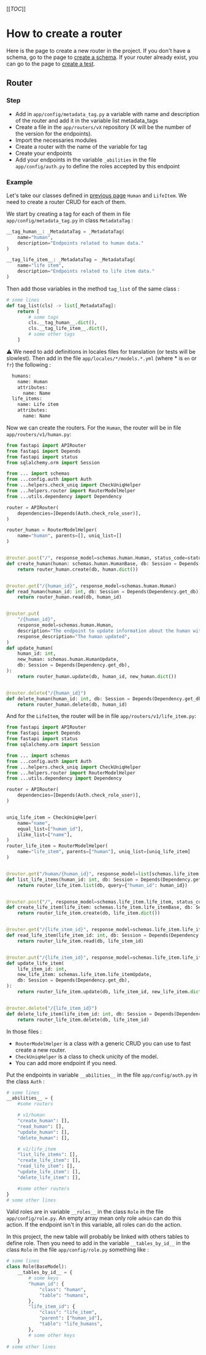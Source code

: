 [[_TOC_]]

# How to create a router

Here is the page to create a new router in the project. If you don't have a schema, go to the page to [create a schema](./wiki/process_schema.md "how to create a schema").
If your router already exist, you can go to the page to [create a test](./wiki/process_test.md "how to create a test").

## Router

### Step

- Add in `app/config/metadata_tag.py` a variable with name and description of the router and add it in the variable list metadata_tags
- Create a file in the `app/routers/vX` repository (X will be the number of the version for the endpoints).
- Import the necessaries modules
- Create a router with the name of the variable for tag
- Create your endpoints
- Add your endpoints in the variable `_abilities` in the file `app/config/auth.py` to define the roles accepted by this endpoint

### Example

Let's take our classes defined in [previous page](./wiki/process_schema.md "how to create a schema") `Human` and `LifeItem`. We need to create a router CRUD for each of them.

We start by creating a tag for each of them in file `app/config/metadata_tag.py` in class `MetadataTag` :
```python
__tag_human__: _MetadataTag = _MetadataTag(
    name="human",
    description="Endpoints related to human data."
)

__tag_life_item__: _MetadataTag = _MetadataTag(
    name="life item",
    description="Endpoints related to life item data."
)
```

Then add those variables in the method `tag_list` of the same class :
```python
# some lines
def tag_list(cls) -> list[_MetadataTag]:
    return [
        # some tags
        cls.__tag_human__.dict(),
        cls.__tag_life_item__.dict(),
        # some other tags
    ]
```

⚠️ We need to add definitions in locales files for translation (or tests will be slowlest). Then add in the file `app/locales/*/models.*.yml` (where * is `en` or `fr`) the following :
```python
  humans:
    name: Human
    attributes:
      name: Name
  life_items:
    name: Life item
    attributes:
      name: Name
```

Now we can create the routers.
For the `Human`, the router will be in file `app/routers/v1/human.py`:
```python
from fastapi import APIRouter
from fastapi import Depends
from fastapi import status
from sqlalchemy.orm import Session

from ... import schemas
from ...config.auth import Auth
from ...helpers.check_uniq import CheckUniqHelper
from ...helpers.router import RouterModelHelper
from ...utils.dependency import Dependency

router = APIRouter(
    dependencies=[Depends(Auth.check_role_user)],
)

router_human = RouterModelHelper(
    name="human", parents=[], uniq_list=[]
)


@router.post("/", response_model=schemas.human.Human, status_code=status.HTTP_201_CREATED)
def create_human(human: schemas.human.HumanBase, db: Session = Depends(Dependency.get_db)):
    return router_human.create(db, human.dict())


@router.get("/{human_id}", response_model=schemas.human.Human)
def read_human(human_id: int, db: Session = Depends(Dependency.get_db)):
    return router_human.read(db, human_id)


@router.put(
    "/{human_id}",
    response_model=schemas.human.Human,
    description="The endpoint to update information about the human with the requested id.",
    response_description="The human updated",
)
def update_human(
    human_id: int,
    new_human: schemas.human.HumanUpdate,
    db: Session = Depends(Dependency.get_db),
):
    return router_human.update(db, human_id, new_human.dict())


@router.delete("/{human_id}")
def delete_human(human_id: int, db: Session = Depends(Dependency.get_db)):
    return router_human.delete(db, human_id)
```

And for the `LifeItem`, the router will be in file `app/routers/v1/life_item.py`:
```python
from fastapi import APIRouter
from fastapi import Depends
from fastapi import status
from sqlalchemy.orm import Session

from ... import schemas
from ...config.auth import Auth
from ...helpers.check_uniq import CheckUniqHelper
from ...helpers.router import RouterModelHelper
from ...utils.dependency import Dependency

router = APIRouter(
    dependencies=[Depends(Auth.check_role_user)],
)


uniq_life_item = CheckUniqHelper(
    name="name",
    equal_list=["human_id"],
    ilike_list=["name"],
)
router_life_item = RouterModelHelper(
    name="life_item", parents=["human"], uniq_list=[uniq_life_item]
)


@router.get("/human/{human_id}", response_model=list[schemas.life_item.LifeItem])
def list_life_items(human_id: int, db: Session = Depends(Dependency.get_db)):
    return router_life_item.list(db, query={"human_id": human_id})


@router.post("/", response_model=schemas.life_item.life_item, status_code=status.HTTP_201_CREATED)
def create_life_item(life_item: schemas.life_item.life_itemBase, db: Session = Depends(Dependency.get_db)):
    return router_life_item.create(db, life_item.dict())


@router.get("/{life_item_id}", response_model=schemas.life_item.life_item)
def read_life_item(life_item_id: int, db: Session = Depends(Dependency.get_db)):
    return router_life_item.read(db, life_item_id)


@router.put("/{life_item_id}", response_model=schemas.life_item.life_item)
def update_life_item(
    life_item_id: int,
    new_life_item: schemas.life_item.life_itemUpdate,
    db: Session = Depends(Dependency.get_db),
):
    return router_life_item.update(db, life_item_id, new_life_item.dict())


@router.delete("/{life_item_id}")
def delete_life_item(life_item_id: int, db: Session = Depends(Dependency.get_db)):
    return router_life_item.delete(db, life_item_id)
```

In those files :
- `RouterModelHelper` is a class with a generic CRUD you can use to fast create a new router.
- `CheckUniqHelper` is a class to check unicity of the model.
- You can add more endpoint if you need.

Put the endpoints in variable `__abilities__` in the file `app/config/auth.py` in the class `Auth` :
```python
# some lines
__abilities__ = {
    #some routers

    # v1/human
    "create_human": [],
    "read_human": [],
    "update_human": [],
    "delete_human": [],

    # v1/life_item
    "list_life_items": [],
    "create_life_item": [],
    "read_life_item": [],
    "update_life_item": [],
    "delete_life_item": [],

    #some other routers
}
# some other lines
```
Valid roles are in variable `__roles__` in the class `Role` in the file `app/config/role.py`.
An empty array mean only role `admin` can do this action.
If the endpoint isn't in this variable, all roles can do the action.

In this project, the new table will probably be linked with others tables to define role. Then you need to add in the variable `__tables_by_id__` in the class `Role` in the file `app/config/role.py` something like :
```python
# some lines
class Role(BaseModel):
    __tables_by_id__ = {
        # some keys
        "human_id": {
            "class": "human",
            "table": "humans",
        },
        "life_item_id": {
            "class": "life_item",
            "parent": ["human_id"],
            "table": "life_humans",
        },
        # some other keys
    }
# some other lines
```
